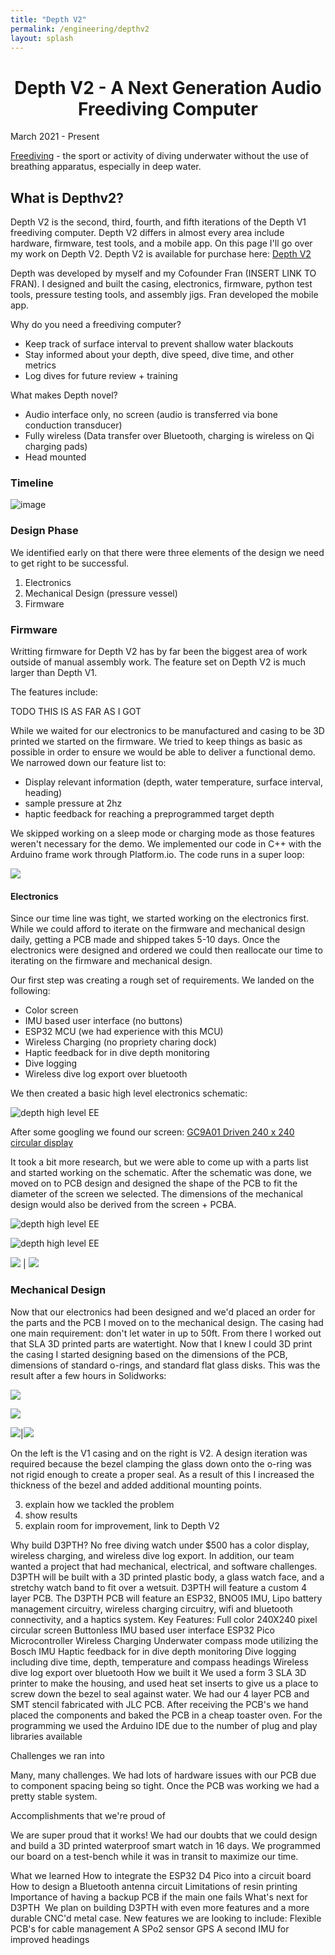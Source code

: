 ```yaml
---
title: "Depth V2"
permalink: /engineering/depthv2
layout: splash
---
```


<h1 style="text-align: center;">Depth V2 - A Next Generation Audio Freediving Computer</h1>
<h10 style="text-align: left;">March 2021 - Present  </h10>

[Freediving](https://en.wikipedia.org/wiki/Freediving) - the sport or activity of diving underwater without the use of breathing apparatus, especially in deep water.

## What is Depthv2?
Depth V2 is the second, third, fourth, and fifth iterations of the Depth V1 freediving computer. Depth V2 differs in almost every area include hardware, firmware, test tools, and a mobile app. On this page I'll go over my work on Depth V2. Depth V2 is available for purchase here: [Depth V2](https://www.https://www.depthdiving.com)

Depth was developed by myself and my Cofounder Fran (INSERT LINK TO FRAN). I designed and built the casing, electronics, firmware, python test tools, pressure testing tools, and assembly jigs. Fran developed the mobile app.

Why do you need a freediving computer? 
- Keep track of surface interval to prevent shallow water blackouts
- Stay informed about your depth, dive speed, dive time, and other metrics
- Log dives for future review + training

What makes Depth novel?
- Audio interface only, no screen (audio is transferred via bone conduction transducer)
- Fully wireless (Data transfer over Bluetooth, charging is wireless on Qi charging pads)
- Head mounted 

### Timeline 

![image](/assets/images/depth_timeline.png)

### Design Phase

We identified early on that there were three elements of the design we need to get right to be successful. 
1. Electronics
2. Mechanical Design (pressure vessel)
3. Firmware

### Firmware

Writting firmware for Depth V2 has by far been the biggest area of work outside of manual assembly work. The feature set on Depth V2 is much larger than Depth V1. 

The features include: 


TODO THIS IS AS FAR AS I GOT

While we waited for our electronics to be manufactured and casing to be 3D printed we started on the firmware. We tried to keep things as basic as possible in order to ensure we would be able to deliver a functional demo. We narrowed down our feature list to:

- Display relevant information (depth, water temperature, surface interval, heading)
- sample pressure at 2hz
- haptic feedback for reaching a preprogrammed target depth

We skipped working on a sleep mode or charging mode as those features weren't necessary for the demo. We implemented our code in C++ with the Arduino frame work through Platform.io. The code runs in a super loop:

![](/assets/images/d3pth_fw.png)


#### Electronics

Since our time line was tight, we started working on the electronics first. While we could afford to iterate on the firmware and mechanical design daily, getting a PCB made and shipped takes 5-10 days. Once the electronics were designed and ordered we could then reallocate our time to iterating on the firmware and mechanical design.

Our first step was creating a rough set of requirements. We landed on the following:

- Color screen
- IMU based user interface (no buttons)
- ESP32 MCU (we had experience with this MCU)
- Wireless Charging (no propriety charing dock)
- Haptic feedback for in dive depth monitoring
- Dive logging 
- Wireless dive log export over bluetooth

We then created a basic high level electronics schematic: 

![depth high level EE](/assets/images/d3pth_ee_highlvl.png)

After some googling we found our screen: [GC9A01 Driven 240 x 240 circular display](https://www.makerfabs.com/desfile/files/ER-TFTM1.28-1_Datasheet.pdf)

It took a bit more research, but we were able to come up with a parts list and started working on the schematic. After the schematic was done, we moved on to PCB design and designed the shape of the PCB to fit the diameter of the screen we selected. The dimensions of the mechanical design would also be derived from the screen + PCBA.

![depth high level EE](/assets/images/d3pth_ee_parts_table.png)

![depth high level EE](/assets/images/d3pth_ee_sch.png)

![](/assets/images/d3pth_pcb_render.png)  |  ![](/assets/images/d3pth_oven.png)

### Mechanical Design

Now that our electronics had been designed and we'd placed an order for the parts and the PCB I moved on to the mechanical design. The casing had one main requirement: don't let water in up to 50ft. From there I worked out that SLA 3D printed parts are watertight. Now that I knew I could 3D print the casing I started designing based on the dimensions of the PCB, dimensions of standard o-rings, and standard flat glass disks. This was the result after a few hours in Solidworks:


![](/assets/images/depth_meche_exploded.png)  

![](/assets/images/depth_meche_cross_section.png)

![](/assets/images/depth_3D_print.png)|![](/assets/images/depth_meche_v2.png)

On the left is the V1 casing and on the right is V2. A design iteration was required because the bezel clamping the glass down onto the o-ring was not rigid enough to create a proper seal. As a result of this I increased the thickness of the bezel and added additional mounting points. 



3. explain how we tackled the problem
4. show results
5. explain room for improvement, link to Depth V2



 






Why build D3PTH?
No free diving watch under $500 has a color display, wireless charging, and wireless dive log export. In addition, our team wanted a project that had mechanical, electrical, and software challenges.
D3PTH will be built with a 3D printed plastic body, a glass watch face, and a stretchy watch band to fit over a wetsuit. D3PTH will feature a custom 4 layer PCB. The D3PTH PCB will feature an ESP32, BNO05 IMU, Lipo battery management circuitry, wireless charging circuitry, wifi and bluetooth connectivity, and a haptics system.
Key Features: Full color 240X240 pixel circular screen Buttonless IMU based user interface ESP32 Pico Microcontroller Wireless Charging Underwater compass mode utilizing the Bosch IMU Haptic feedback for in dive depth monitoring Dive logging including dive time, depth, temperature and compass headings Wireless dive log export over bluetooth
How we built it
We used a form 3 SLA 3D printer to make the housing, and used heat set inserts to give us a place to screw down the bezel to seal against water.
We had our 4 layer PCB and SMT stencil fabricated with JLC PCB. After receiving the PCB's we hand placed the components and baked the PCB in a cheap toaster oven.
For the programming we used the Arduino IDE due to the number of plug and play libraries available

Challenges we ran into

Many, many challenges. We had lots of hardware issues with our PCB due to component spacing being so tight. Once the PCB was working we had a pretty stable system.

Accomplishments that we're proud of

We are super proud that it works! We had our doubts that we could design and build a 3D printed waterproof smart watch in 16 days. We programmed our board on a test-bench while it was in transit to maximize our time.

What we learned
How to integrate the ESP32 D4 Pico into a circuit board
How to design a Bluetooth antenna circuit
Limitations of resin printing
Importance of having a backup PCB if the main one fails
What's next for D3PTH
​
We plan on building D3PTH with even more features and a more durable CNC'd metal case. New features we are looking to include:
Flexible PCB's for cable management
A SPo2 sensor
GPS
A second IMU for improved headings